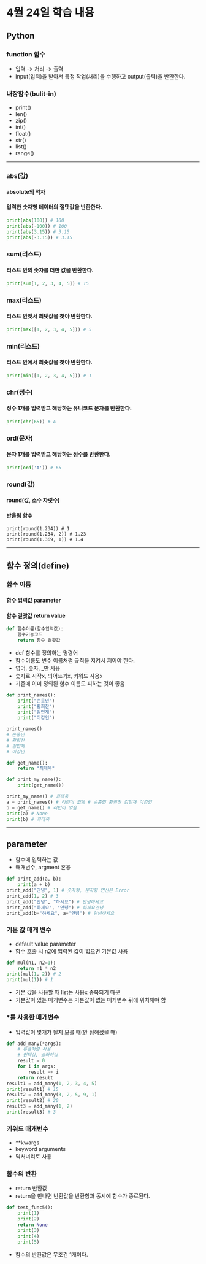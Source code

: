 # 4월 24일 학습 내용
## Python
### function 함수
- 입력 -> 처리 -> 출력
- input(입력)을 받아서 특정 작업(처리)을 수행하고 output(출력)을 반환한다.
### 내장함수(bulit-in)
- print()
- len()
- zip()
- int()
- float()
- str()
- list()
- range()
------------------------------------
### abs(값)
#### absolute의 약자
#### 입력한 숫자형 데이터의 절댓값을 반환한다.
```python
print(abs(100)) # 100
print(abs(-100)) # 100
print(abs(3.15)) # 3.15
print(abs(-3.15)) # 3.15
```
### sum(리스트)
#### 리스트 안의 숫자를 더한 값을 반환한다.
```python
print(sum[1, 2, 3, 4, 5]) # 15
```
### max(리스트)
#### 리스트 안엣서 최댓값을 찾아 반환한다.
```python
print(max([1, 2, 3, 4, 5])) # 5
```
### min(리스트)
#### 리스트 안에서 최솟값을 찾아 반환한다.
```python
print(min([1, 2, 3, 4, 5])) # 1
```
### chr(정수)
#### 정수 1개를 입력받고 해당하는 유니코드 문자를 반환한다.
```python
print(chr(65)) # A
```
### ord(문자)
#### 문자 1개를 입력받고 해당하는 정수를 반환한다.
```python
print(ord('A')) # 65
```
### round(값)
#### round(값, 소수 자릿수)
#### 반올림 함수
```pyton
print(round(1.234)) # 1
print(round(1.234, 2)) # 1.23
print(round(1.369, 1)) # 1.4
```
----------------------------------------
## 함수 정의(define)
### 함수 이름
#### 함수 입력값 parameter
#### 함수 결괏값 return value
```python
def 함수이름(함수입력값):
    함수기능코드
    return 함수 결괏값
```
- def 함수를 정의하는 명령어
- 함수이름도 변수 이름처럼 규칙을 지켜서 지어야 한다.
- 영어, 숫자, _만 사용
- 숫자로 시작x, 띄어쓰기x, 키워드 사용x
- 기존에 이미 정의된 함수 이름도 피하는 것이 좋음
```python
def print_names():
    print("손흥민")
    print("황희찬")
    print("김민재")
    print("이강인")

print_names()
# 손흥민
# 황희찬
# 김민재
# 이강인

def get_name():
    return "최태욱"

def print_my_name():
    print(get_name())

print_my_name() # 최태욱
a = print_names() # 리턴이 없음 # 손흥민 황희찬 김민재 이강인
b = get_name() # 리턴이 있음
print(a) # None
print(b) # 최태욱
```
--------------------------------------------------
## parameter
- 함수에 입력하는 값
- 매개변수, argment 혼용
```python
def print_add(a, b):
    print(a + b)
print_add("안녕", 1) # 숫자형, 문자형 연산은 Error
print_add(1, 2) # 3
print_add("안녕", "하세요") # 안녕하세요
print_add("하세요", "안녕") # 하세요안녕
print_add(b="하세요", a="안녕") # 안녕하세요
```
### 기본 값 매개 변수
- default value parameter
- 함수 호출 시 n2에 입력된 값이 없으면 기본값 사용
```python
def mul(n1, n2=1):
    return n1 * n2
print(mul(1, 2)) # 2
print(mul(1)) # 1
```
- 기본 값을 사용할 때 list는 사용x 중복되기 때문
- 기본값이 있는 매개변수는 기본값이 없는 매개변수 뒤에 위치해야 함
### *를 사용한 매개변수
- 입력값이 몇개가 될지 모를 때(안 정해졌을 때)
```python
def add_many(*args):
    # 튜플처럼 사용
    # 인덱싱, 슬라이싱
    result = 0
    for i in args:
        result =+ i
    return result
result1 = add_many(1, 2, 3, 4, 5)
print(result1) # 15
result2 = add_many(3, 2, 5, 9, 1)
print(result2) # 20
result3 = add_many(1, 2)
print(result3) # 3
```
### 키워드 매개변수
- **kwargs
- keyword arguments
- 딕셔너리로 사용
### 함수의 반환
- return 반환값
- return을 만나면 반환값을 반환함과 동시에 함수가 종료된다.
```python
def test_func5():
    print(1)
    print(2)
    return None
    print(3)
    print(4)
    print(5)
```
- 함수의 반환값은 무조건 1개이다.